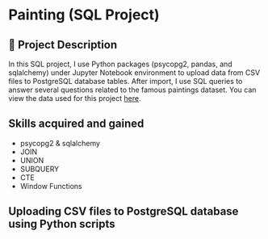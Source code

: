 <h1>Painting (SQL Project)</h1>

<h2>📝 Project Description</h2>

In this SQL project, I use Python packages (psycopg2, pandas, and sqlalchemy) under Jupyter Notebook environment to upload data from CSV files to PostgreSQL database tables. After import, I use SQL queries to answer several questions related to the famous paintings dataset. You can view the data used for this project [here](https://www.kaggle.com/datasets/mexwell/famous-paintings).

<h2>Skills acquired and gained</h2>

- psycopg2 & sqlalchemy
- JOIN
- UNION
- SUBQUERY
- CTE
- Window Functions

<h2>Uploading CSV files to PostgreSQL database using Python scripts</h2>

